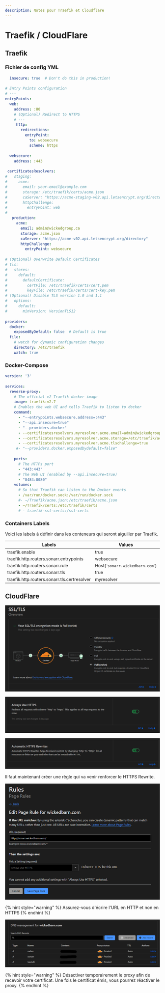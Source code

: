 ```yaml
---
description: Notes pour Traefik et Cloudflare
---
```


# Traefik / CloudFlare

## Traefik&#x20;

### Fichier de config YML

```yaml
  insecure: true  # Don't do this in production!

# Entry Points configuration
# ---
entryPoints:
  web:
    address: :80
    # (Optional) Redirect to HTTPS
    # ---
     http:
       redirections:
         entryPoint:
           to: websecure
           scheme: https

  websecure:
    address: :443

 certificatesResolvers:
#   staging:
#     acme:
#       email: your-email@example.com
#       storage: /etc/traefik/certs/acme.json
#       caServer: "https://acme-staging-v02.api.letsencrypt.org/directory"
#       httpChallenge:
#         entryPoint: web
#
   production:
     acme:
       email: admin@wickedgroup.ca
       storage: acme.json
       caServer: "https://acme-v02.api.letsencrypt.org/directory"
       httpChallenge:
         entryPoint: websecure

# (Optional) Overwrite Default Certificates
# tls:
#   stores:
#     default:
#       defaultCertificate:
#         certFile: /etc/traefik/certs/cert.pem
#         keyFile: /etc/traefik/certs/cert-key.pem
# (Optional) Disable TLS version 1.0 and 1.1
#   options:
#     default:
#       minVersion: VersionTLS12

providers:
  docker:
    exposedByDefault: false  # Default is true
  file:
    # watch for dynamic configuration changes
    directory: /etc/traefik
    watch: true

```

### Docker-Compose

```yaml
version: '3'

services:
  reverse-proxy:
    # The official v2 Traefik docker image
    image: traefik:v2.7
    # Enables the web UI and tells Traefik to listen to docker
    command:
      - "--entrypoints.websecure.address=:443"
      - "--api.insecure=true"
      - "--providers.docker"
      - --certificatesresolvers.myresolver.acme.email=admin@wickedgroup.ca
      - --certificatesresolvers.myresolver.acme.storage=/etc/traefik/acme.json
      - --certificatesresolvers.myresolver.acme.tlschallenge=true
     #- "--providers.docker.exposedbydefault=false"

    ports:
      # The HTTPs port
      - "443:443"
      # The Web UI (enabled by --api.insecure=true)
      - "8484:8080"
    volumes:
      # So that Traefik can listen to the Docker events
      - /var/run/docker.sock:/var/run/docker.sock
      #- ~/Traefik/acme.json:/etc/traefik/acme.json
      - ~/Traefik/certs:/etc/traefik/certs
      # - traefik-ssl-certs:/ssl-certs
```

### Containers Labels

Voici les labels à définir dans les conteneurs qui seront aiguiller par Traefik.

<table><thead><tr><th>Labels</th><th>Values</th><th data-hidden></th></tr></thead><tbody><tr><td>traefik.enable</td><td>true</td><td></td></tr><tr><td>traefik.http.routers.sonarr.entrypoints</td><td>websecure</td><td></td></tr><tr><td>traefik.http.routers.sonarr.rule</td><td>Host(`<code>sonarr.wickedbarn.com</code>`)</td><td></td></tr><tr><td>traefik.http.routers.sonarr.tls</td><td>true</td><td></td></tr><tr><td>traefik.http.routers.sonarr.tls.certresolver</td><td>myresolver</td><td></td></tr></tbody></table>

## CloudFlare

![Mettre le mode d'encryption à "Full (strict)"](<../.gitbook/assets/image (2).png>)

![Activer "Always Use HTTP"](<../.gitbook/assets/image (45).png>)

![Activer "Automatic HTTPS Rewrites"](<../.gitbook/assets/image (40).png>)

Il faut maintenant créer une règle qui va venir renforcer le HTTPS Rewrite.

![Remplissez la règle de cette facon](<../.gitbook/assets/image (17).png>)

{% hint style="warning" %}
Assurez-vous d'écrire l'URL en HTTP et non en HTTPS
{% endhint %}

![Voici vos entrés DNS](<../.gitbook/assets/image (27).png>)

{% hint style="warning" %}
Désactiver temporairement le proxy afin de recevoir votre certificat. Une fois le certificat émis, vous pourrez réactiver le proxy.
{% endhint %}
